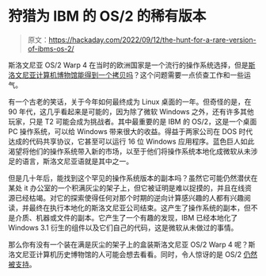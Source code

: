 # 狩猎为 IBM 的 OS/2 的稀有版本

> 原文：<https://hackaday.com/2022/09/12/the-hunt-for-a-rare-version-of-ibms-os-2/>

斯洛文尼亚 OS/2 Warp 4 在当时的欧洲国家是一个流行的操作系统选择，但是[斯洛文尼亚计算机博物馆能得到一个拷贝吗](https://www.os2museum.com/wp/slovenian-os-2-warp-4/)？这个问题需要一点侦查工作和一些运气。

有一个古老的笑话，关于今年如何最终成为 Linux 桌面的一年。但奇怪的是，在 90 年代，这几乎看起来是可能的，因为除了微软 Windows 之外，还有许多其他玩家，只是 T2 可能会成为挑战者。其中最重要的是 IBM 的 OS/2，这是一个桌面 PC 操作系统，可以给 Windows 带来很大的收益。得益于两家公司在 DOS 时代达成的代码共享协议，它甚至可以运行 16 位 Windows 应用程序。蓝色巨人如此渴望将他们的操作系统带入新的市场，以至于他们将操作系统本地化成微软从未涉足的语言，斯洛文尼亚语就是其中之一。

但是几十年后，能找到这个罕见的操作系统版本的副本吗？虽然它可能仍然潜伏在某处 it 办公室的一个积满灰尘的架子上，但它被证明是难以捉摸的，并且在线资源已经枯竭。对它的探索使得任何对那个时期的逆向计算感兴趣的人都有兴趣阅读，并最终在执行本地化的斯洛文尼亚公司结束。这产生了操作系统的副本，但不是介质、机器或文件的副本。它产生了一个有趣的发现，IBM 已经本地化了 Windows 3.1 衍生的组件以及它们自己的代码，这是微软从未做过的事情。

那么你有没有一个装在满是灰尘的架子上的盒装斯洛文尼亚 OS/2 Warp 4 呢？斯洛文尼亚计算机历史博物馆的人可能会想去看看。同时，令人惊讶的是 OS/2 [仍然被支持](https://hackaday.com/2019/06/20/the-os-2-operating-system-didnt-die-it-went-underground/)。